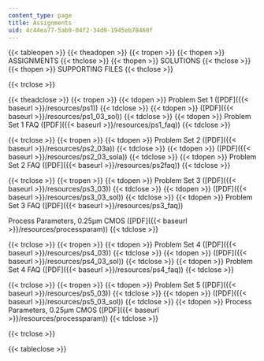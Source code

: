 ```yaml
---
content_type: page
title: Assignments
uid: 4c44ea77-5ab9-04f2-34d9-1945eb78460f
---
```


{{< tableopen >}}
{{< theadopen >}}
{{< tropen >}}
{{< thopen >}}
ASSIGNMENTS
{{< thclose >}}
{{< thopen >}}
SOLUTIONS
{{< thclose >}}
{{< thopen >}}
SUPPORTING FILES
{{< thclose >}}

{{< trclose >}}

{{< theadclose >}}
{{< tropen >}}
{{< tdopen >}}
Problem Set 1 ([PDF]({{< baseurl >}}/resources/ps1))
{{< tdclose >}}
{{< tdopen >}}
([PDF]({{< baseurl >}}/resources/ps1_03_sol))
{{< tdclose >}}
{{< tdopen >}}
Problem Set 1 FAQ ([PDF]({{< baseurl >}}/resources/ps1_faq))
{{< tdclose >}}

{{< trclose >}}
{{< tropen >}}
{{< tdopen >}}
Problem Set 2 ([PDF]({{< baseurl >}}/resources/ps2_03a))
{{< tdclose >}}
{{< tdopen >}}
([PDF]({{< baseurl >}}/resources/ps2_03_sola))
{{< tdclose >}}
{{< tdopen >}}
Problem Set 2 FAQ ([PDF]({{< baseurl >}}/resources/ps2faq))
{{< tdclose >}}

{{< trclose >}}
{{< tropen >}}
{{< tdopen >}}
Problem Set 3 ([PDF]({{< baseurl >}}/resources/ps3_03))
{{< tdclose >}}
{{< tdopen >}}
([PDF]({{< baseurl >}}/resources/ps3_03_sol))
{{< tdclose >}}
{{< tdopen >}}
Problem Set 3 FAQ ([PDF]({{< baseurl >}}/resources/ps3_faq))  
  
Process Parameters, 0.25µm CMOS ([PDF]({{< baseurl >}}/resources/processparam))
{{< tdclose >}}

{{< trclose >}}
{{< tropen >}}
{{< tdopen >}}
Problem Set 4 ([PDF]({{< baseurl >}}/resources/ps4_03))
{{< tdclose >}}
{{< tdopen >}}
([PDF]({{< baseurl >}}/resources/ps4_03_sol))
{{< tdclose >}}
{{< tdopen >}}
Problem Set 4 FAQ ([PDF]({{< baseurl >}}/resources/ps4_faq))
{{< tdclose >}}

{{< trclose >}}
{{< tropen >}}
{{< tdopen >}}
Problem Set 5 ([PDF]({{< baseurl >}}/resources/ps5_03))
{{< tdclose >}}
{{< tdopen >}}
([PDF]({{< baseurl >}}/resources/ps5_03_sol))
{{< tdclose >}}
{{< tdopen >}}
Process Parameters, 0.25µm CMOS ([PDF]({{< baseurl >}}/resources/processparam))
{{< tdclose >}}

{{< trclose >}}

{{< tableclose >}}